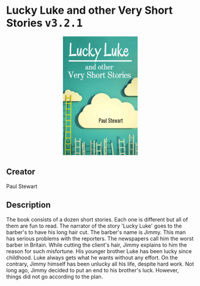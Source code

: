 
# Lucky Luke and other Very Short Stories <kbd>v3.2.1</kbd>

<center>
  <img src="./cover-1024.jpg"/>
</center>

## Creator
Paul Stewart

## Description
The book consists of a dozen short stories. Each one is different but all of them are fun to read. The narrator of the story 'Lucky Luke' goes to the barber's to have his long hair cut. The barber's name is Jimmy. This man has serious problems with the reporters. The newspapers call him the worst barber in Britain. While cutting the client's hair, Jimmy explains to him the reason for such misfortune. His younger brother Luke has been lucky since childhood. Luke always gets what he wants without any effort. On the contrary, Jimmy himself has been unlucky all his life, despite hard work. Not long ago, Jimmy decided to put an end to his brother's luck. However, things did not go according to the plan.  
